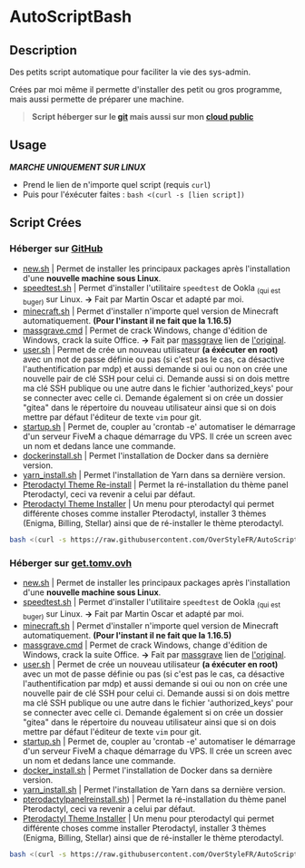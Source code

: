 # AutoScriptBash

## Description 

Des petits script automatique pour faciliter la vie des sys-admin.

Crées par moi même il permette d'installer des petit ou gros programme, mais aussi permette de préparer une machine.

> **Script héberger sur le [git](https://git.foryouhost.fr/tomv) mais aussi sur mon [cloud public](https://get.tomv.ovh)**

## Usage

***MARCHE UNIQUEMENT SUR LINUX***

* Prend le lien de n'importe quel script (requis `curl`)
* Puis pour l'éxécuter faites : `bash <(curl -s [lien script])`

## Script Crées

### Héberger sur [GitHub](https://github.com/OverStyleFR)

* [new.sh](ttps://raw.githubusercontent.com/OverStyleFR/AutoScriptBash/main/new.sh) | Permet de installer les principaux packages après l'installation d'une **nouvelle machine sous __Linux__**.
* [speedtest.sh](ttps://raw.githubusercontent.com/OverStyleFR/AutoScriptBash/main/speedtest.sh) | Permet d'installer l'utilitaire `speedtest` de Ookla <sub>(qui est buger)</sub> sur Linux. **→** Fait par Martin Oscar et adapté par moi.
* [minecraft.sh](ttps://raw.githubusercontent.com/OverStyleFR/AutoScriptBash/main/minecraft.sh) | Permet d'installer n'importe quel version de Minecraft automatiquement. **(Pour l'instant il ne fait que la 1.16.5)**
* [massgrave.cmd](ttps://raw.githubusercontent.com/OverStyleFR/AutoScriptBash/main/massgrave.cmd) | Permet de crack Windows, change d'édition de Windows, crack la suite Office. **→** Fait par [massgrave](https://github.com/massgravel) lien de [l'original](https://github.com/massgravel/Microsoft-Activation-Scripts).
* [user.sh](ttps://raw.githubusercontent.com/OverStyleFR/AutoScriptBash/main/user.sh) | Permet de crée un nouveau utilisateur **(a éxécuter en root)** avec un mot de passe définie ou pas (si c'est pas le cas, ca désactive l'authentification par mdp) et aussi demande si oui ou non on crée une nouvelle pair de clé SSH pour celui ci. Demande aussi si on dois mettre ma clé SSH publique ou une autre dans le fichier 'authorized_keys' pour se connecter avec celle ci. Demande également si on crée un dossier "gitea" dans le répertoire du nouveau utilisateur ainsi que si on dois mettre par défaut l'éditeur de texte `vim` pour git.
* [startup.sh](ttps://raw.githubusercontent.com/OverStyleFR/AutoScriptBash/main/startup.sh) | Permet de, coupler au 'crontab -e' automatiser le démarrage d'un serveur FiveM a chaque démarrage du VPS. Il crée un screen avec un nom et dedans lance une commande.
* [dockerinstall.sh](ttps://raw.githubusercontent.com/OverStyleFR/AutoScriptBash/main/dockerinstall.sh) | Permet l'installation de Docker dans sa dernière version.
* [yarn_install.sh](ttps://raw.githubusercontent.com/OverStyleFR/AutoScriptBash/main/yarninstall.sh) | Permet l'installation de Yarn dans sa dernière version.
* [Pterodactyl Theme Re-install](ttps://raw.githubusercontent.com/OverStyleFR/AutoScriptBash/main/pterodactylpanelreinstall.sh) | Permet la ré-installation du thème panel Pterodactyl, ceci va revenir a celui par défaut.
* [Pterodactyl Theme Installer](https://raw.githubusercontent.com/OverStyleFR/AutoScriptBash/main/pterodactylthemeinstaller.sh) | Un menu pour pterodactyl qui permet différente choses comme installer Pterodactyl, installer 3 thèmes (Enigma, Billing, Stellar) ainsi que de ré-installer le thème pterodactyl.
```bash
bash <(curl -s https://raw.githubusercontent.com/OverStyleFR/AutoScriptBash/main/pterodactylthemeinstaller.sh)
```

### Héberger sur [get.tomv.ovh](https://get.tomv.ovh/)

* [new.sh](https://get.tomv.ovh/new.sh) | Permet de installer les principaux packages après l'installation d'une **nouvelle machine sous __Linux__**.
* [speedtest.sh](https://get.tomv.ovh/speedtest.sh) | Permet d'installer l'utilitaire `speedtest` de Ookla <sub>(qui est buger)</sub> sur Linux. **→** Fait par Martin Oscar et adapté par moi.
* [minecraft.sh](https://get.tomv.ovh/minecraft.sh) | Permet d'installer n'importe quel version de Minecraft automatiquement. **(Pour l'instant il ne fait que la 1.16.5)**
* [massgrave.cmd](https://get.tomv.ovh/massgrave.cmd) | Permet de crack Windows, change d'édition de Windows, crack la suite Office. **→** Fait par [massgrave](https://github.com/massgravel) lien de [l'original](https://github.com/massgravel/Microsoft-Activation-Scripts).
* [user.sh](https://get.tomv.ovh/user.sh) | Permet de crée un nouveau utilisateur **(a éxécuter en root)** avec un mot de passe définie ou pas (si c'est pas le cas, ca désactive l'authentification par mdp) et aussi demande si oui ou non on crée une nouvelle pair de clé SSH pour celui ci. Demande aussi si on dois mettre ma clé SSH publique ou une autre dans le fichier 'authorized_keys' pour se connecter avec celle ci. Demande également si on crée un dossier "gitea" dans le répertoire du nouveau utilisateur ainsi que si on dois mettre par défaut l'éditeur de texte `vim` pour git.
* [startup.sh](https://get.tomv.ovh/startup.sh) | Permet de, coupler au 'crontab -e' automatiser le démarrage d'un serveur FiveM a chaque démarrage du VPS. Il crée un screen avec un nom et dedans lance une commande.
* [docker_install.sh](https://get.tomv.ovh/dockerinstall.sh) | Permet l'installation de Docker dans sa dernière version.
* [yarn_install.sh](https://get.tomv.ovh/yarninstall.sh) | Permet l'installation de Yarn dans sa dernière version.
* [pterodactylpanelreinstall.sh](https://get.tomv.ovh/pterodactylpanelreinstall.sh)) | Permet la ré-installation du thème panel Pterodactyl, ceci va revenir a celui par défaut.
* [Pterodactyl Theme Installer](https://get.tomv.ovh/pterodactylthemeinstaller.sh) | Un menu pour pterodactyl qui permet différente choses comme installer Pterodactyl, installer 3 thèmes (Enigma, Billing, Stellar) ainsi que de ré-installer le thème pterodactyl.
```bash
bash <(curl -s https://raw.githubusercontent.com/OverStyleFR/AutoScriptBash/main/pterodactylthemeinstaller.sh)
```